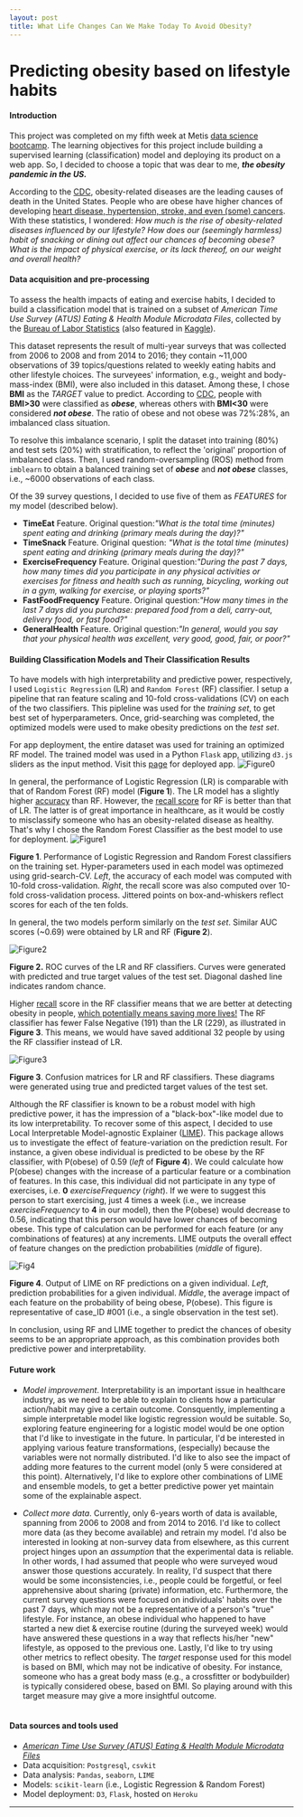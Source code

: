 ```yaml
---
layout: post
title: What Life Changes Can We Make Today To Avoid Obesity?
---
```




# Predicting obesity based on lifestyle habits

#### Introduction

This project was completed on my fifth week at Metis [data science bootcamp](https://www.thisismetis.com/data-science-bootcamps). The learning objectives for this project include building a supervised learning (classification) model and deploying its product on a web app. So, I decided to choose a topic that was dear to me, **_the obesity pandemic in the US._** 

According to the [CDC](https://www.cdc.gov/nchs/fastats/leading-causes-of-death.htm), obesity-related diseases are the leading causes of death in the United States. People who are obese have higher chances of developing [heart disease, hypertension, stroke, and even (some) cancers](https://medlineplus.gov/ency/patientinstructions/000348.htm). With these statistics, I  wondered: _How much is the rise of obesity-related diseases influenced by our lifestyle? How does our (seemingly harmless) habit of snacking or dining out affect our chances of becoming obese? What is the impact of physical exercise, or its lack thereof, on our weight and overall health?_


#### Data acquisition and pre-processing

To assess the health impacts of eating and exercise habits, I decided to build a classification model that is trained on a subset of _American Time Use Survey (ATUS) Eating & Health Module Microdata Files_, collected by the [Bureau of Labor Statistics](https://www.bls.gov/tus/ehdatafiles.htm) (also featured in [Kaggle](https://www.kaggle.com/bls/eating-health-module-dataset)).

This dataset represents the result of multi-year surveys that was collected from 2006 to 2008 and from 2014 to 2016; they contain ~11,000 observations of 39 topics/questions related to weekly eating habits and other lifestyle choices. The surveyees' information, e.g., weight and body-mass-index (BMI), were also included in this dataset. Among these, I chose  **BMI** as the _TARGET_ value to predict. According to [CDC](https://www.cdc.gov/obesity/adult/defining.html), people with **BMI>30** were classified as _**obese**_, whereas others with **BMI<30** were considered _**not obese**_. The ratio of obese and not obese was 72%:28%, an imbalanced class situation.  

To resolve this imbalance scenario, I split the dataset into training (80%) and test sets (20%) with stratification, to reflect the 'original' proportion of imbalanced class. Then, I used random-oversampling (ROS) method from `imblearn` to obtain a balanced training set of _**obese**_ and _**not obese**_ classes, i.e.,  ~6000 observations of each class. 

Of the 39 survey questions, I decided to use five of them as _FEATURES_ for my model (described below).
- **TimeEat** Feature. Original question:_"What is the total time (minutes) spent eating and drinking (primary meals during the day)?"_ 
- **TimeSnack** Feature. Original question: _"What is the total time (minutes) spent eating and drinking (primary meals during the day)?"_ 
- **ExerciseFrequency** Feature. Original question:_"During the past 7 days, how many times did you participate in any physical activities or exercises for fitness and health such as running, bicycling, working out in a gym, walking for exercise, or playing sports?"_ 
- **FastFoodFrequency** Feature. Original question:_"How many times in the last 7 days did you purchase: prepared food
from a deli, carry-out, delivery food, or fast food?"_ 
- **GeneralHealth** Feature. Original question:_"In general, would you say that your physical health was excellent,
very good, good, fair, or poor?"_ 
  

#### Building Classification Models and Their Classification Results

To have models with high interpretability and predictive power, respectively, I used `Logistic Regression` (LR) and `Random Forest` (RF) classifier. I setup a pipeline that ran feature scaling and 10-fold cross-validations (CV) on each of the two classifiers. This pipleline was used for the _training set_, to get best set of hyperparameters. Once, grid-searching was completed, the optimized models were used to make obesity predictions on the _test set_. 

For app deployment, the entire dataset was used for training an optimized RF model. The trained model was used in a Python `Flask` app, utilizing `d3.js` sliders as the input method. Visit this [page](https://obesity-predictor.herokuapp.com/) for deployed app.
 ![Figure0]({{site.url}}/images/shortervid.gif)

In general, the performance of Logistic Regression (LR) is comparable with that of Random Forest (RF) model (**Figure 1**). The LR model has a slightly higher <u>accuracy</u> than RF. However, the <u>recall score</u> for RF is better than that of LR. The latter is of great importance in healthcare, as it would be costly to misclassify someone who has an obesity-related disease as healthy. That's why I chose the Random Forest Classifier as the best model to use for deployment.
   ![Figure1]({{site.url}}/images/GridoptimizedModels.png)

  **Figure 1**. Performance of Logistic Regression and Random Forest classifiers on the training set. Hyper-parameters used in each model was optimezed using grid-search-CV. *Left*, the accuracy of each model was computed with 10-fold cross-validation. *Right*, the recall score was also computed over 10-fold cross-validation process. Jittered points on box-and-whiskers reflect scores for each of the ten folds.      

In general, the two models perform similarly on the _test set_. Similar AUC scores (~0.69) were obtained by LR and RF (**Figure 2**).  

  ![Figure2]({{site.url}}/images/ROCcurveTEST.png)

  **Figure 2.** ROC curves of the LR and RF classifiers. Curves were generated with predicted and true target values of the test set. Diagonal dashed line indicates random chance. 

Higher <u>recall</u> score in the RF classifier means that we are better at detecting obesity in people, <u>which potentially means saving more lives!</u> The RF classifier has fewer False Negative (191) than the LR (229), as illustrated in **Figure 3**. This means, we would have saved additional 32 people by using the RF classifier instead of LR.  

  ![Figure3]({{site.url}}/images/ConfusionMat_RFandLR.png)

  **Figure 3**. Confusion matrices for LR and RF classifiers. These diagrams were generated using true and predicted target values of the test set.  

Although the RF classifier is known to be a robust model with high predictive power, it has the impression of a "black-box"-like model due to its low interpretability. To recover some of this aspect, I decided to use Local Interpretable Model-agnostic Explainer ([LIME]((https://github.com/marcotcr/lime))). This package allows us to investigate the effect of feature-variation on the prediction result. For instance, a given obese individual is predicted to be obese by the RF classifier, with  P(obese) of 0.59 (*left* of **Figure 4**). We could calculate how P(obese) changes with the increase of a particular feature or a combination of features. In this case, this individual did not participate in any type of exercises, i.e. **0** *exerciseFrequency* (*right*). If we were to suggest this person to start exercising, just 4 times a week (i.e., we increase *exerciseFrequency* to **4** in our model), then the P(obese) would decrease to 0.56, indicating that this person would have lower chances of becoming obese. This type of calculation can be performed for each feature (or any combinations of features) at any increments. LIME outputs the overall effect of feature changes on the prediction probabilities  (*middle* of figure). 

  ![Fig4]({{site.url}}/images/LIME.png)

  **Figure 4**. Output of LIME on RF predictions on a given individual. *Left*, prediction probabilities for a given individual. *Middle*, the average impact of each feature on the probability of being obese, P(obese).  This figure is representative of case_ID #001 (i.e., a single observation in the test set). 

In conclusion, using RF and LIME together to predict the chances of obesity seems to be an appropriate approach, as this combination provides both predictive power and interpretability.   

#### Future work

 - *Model improvement*. Interpretability is an important issue in healthcare industry, as we need to be able to explain to clients how a particular action/habit may give a certain outcome. Consquently, implementing a simple interpretable model like logistic regression would be suitable. So, exploring feature engineering for a logistic model would be one option that I'd like to investigate in the future. In particular, I'd be interested in applying various feature transformations, (especially) because the variables were not normally distributed. I'd like to also see the impact of adding more features to the current model (only 5 were considered at this point). Alternatively, I'd like to explore other combinations of LIME and ensemble models, to get a better predictive power yet maintain some of the explainable aspect.   

 - *Collect more data*. Currently, only 6-years worth of data is available, spanning from 2006 to 2008 and from 2014 to 2016. I'd like to collect more data (as they become available) and retrain my model. I'd also be interested in looking at non-survey data from elsewhere, as this current project hinges upon an _assumption_ that the experimental data is reliable. In other words, I had assumed that people who were surveyed woud answer those questions accurately. In reality, I'd suspect that there would be some inconsistencies, i.e., people could be forgetful, or feel apprehensive about sharing (private) information, etc. Furthermore, the current survey questions were focused on individuals' habits over the past 7 days, which may not be a representative of a person's "true" lifestyle. For instance, an obese individual who happened to have started a new diet & exercise routine (during the surveyed week) would have answered these questions in a way that reflects his/her "new" lifestyle, as opposed to the previous one. Lastly, I'd like to try using other metrics to reflect obesity. The *target* response used for this model is based on BMI, which may not be indicative of obesity. For instance, someone who has a great body mass (e.g., a crossfitter or bodybuilder) is typically considered obese, based on BMI. So playing around with this target measure may give a more insightful outcome.   
           ​     

#### Data sources and tools used
- [_American Time Use Survey (ATUS) Eating & Health Module Microdata Files_](https://www.bls.gov/tus/ehdatafiles.htm) 
- Data acquisition: `Postgresql`, `csvkit`
- Data analysis: `Pandas`, `seaborn`, `LIME`
- Models: `scikit-learn` (i.e., Logistic Regression & Random Forest)
- Model deployment: `D3`, `Flask`, hosted on `Heroku`

---

